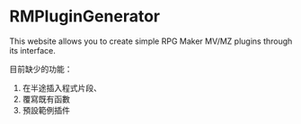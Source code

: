 # RMPluginGenerator

This website allows you to create simple RPG Maker MV/MZ plugins through its interface.

目前缺少的功能：

1. 在半途插入程式片段、
2. 覆寫既有函數
3. 預設範例插件
